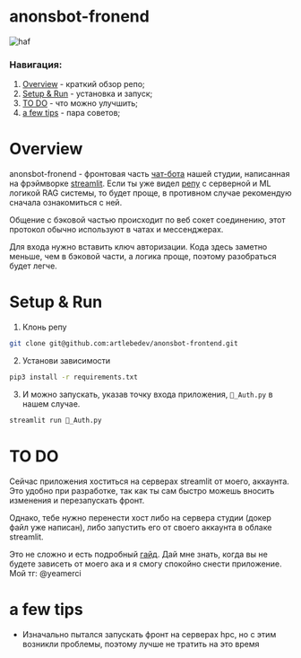 # anonsbot-fronend
![haf](https://eponym.ru/GaleryImages/S9NO0IJWOT0YBFPFPXPTWFFEI.gif)

### Навигация:
1. [Overview](#overview) -  краткий обзор репо;
2. [Setup & Run](#setup--run) - установка и запуск;
3. [TO DO](#to-do) - что можно улучшить;
4. [a few tips](#a-few-tips) - пара советов;


# Overview 
anonsbot-fronend - фронтовая часть [чат-бота](https://anonsbot.streamlit.app/) нашей студии, написанная на  фрэймворке [streamlit](https://streamlit.io/). Если ты уже видел [репу](https://github.com/artlebedev/anonsbot) с серверной и ML логикой RAG системы, то будет проще, в противном случае рекомендую сначала ознакомиться с ней.

Общение с бэковой частью происходит по веб сокет соединению, этот протокол обычно используют в чатах и мессенджерах.

Для входа нужно вставить ключ авторизации. Кода здесь заметно меньше, чем в бэковой части, а логика проще, поэтому разобраться будет легче. 


#  Setup & Run
1. Клонь репу
```bash 
git clone git@github.com:artlebedev/anonsbot-frontend.git
```
2. Установи зависимости
```bash 
pip3 install -r requirements.txt
```
3. И можно запускать, указав точку входа приложения, `🔐_Auth.py` в нашем случае.
```bash 
streamlit run 🔐_Auth.py
```

# TO DO
Сейчас приложения хоститься на серверах streamlit от моего, аккаунта. Это удобно при разработке, так как ты сам быстро можешь вносить изменения и перезапускать фронт. 

Однако, тебе нужно перенести хост либо на сервера студии (докер файл уже написан), либо запустить его от своего аккаунта в облаке streamlit.

 Это не сложно и есть подробный [гайд](https://docs.streamlit.io/deploy/streamlit-community-cloud/deploy-your-app). Дай мне знать, когда вы не будете зависеть от моего ака и я смогу спокойно снести приложение. Мой тг: @yeamerci


# a few tips
- Изначально пытался запускать фронт на серверах hpc, но с этим возникли проблемы, поэтому лучше не тратить на это время
